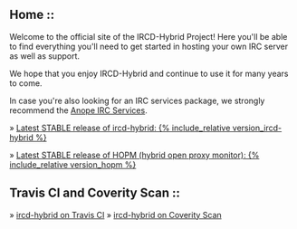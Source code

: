 ## Home ::

Welcome to the official site of the IRCD-Hybrid Project! Here you'll be able to find everything you'll need to get started in hosting your own IRC server as well as support.

We hope that you enjoy IRCD-Hybrid and continue to use it for many years to come.

In case you're also looking for an IRC services package, we strongly recommend the [Anope IRC Services](https://www.anope.org/).

&raquo; [Latest STABLE release of ircd-hybrid: {% include_relative version_ircd-hybrid %}](downloads.html)

&raquo; [Latest STABLE release of HOPM (hybrid open proxy monitor): {% include_relative version_hopm %}](downloads.html)

## Travis CI and Coverity Scan ::

&raquo; [ircd-hybrid on Travis CI](https://travis-ci.org/ircd-hybrid/ircd-hybrid)
&raquo; [ircd-hybrid on Coverity Scan](https://scan.coverity.com/projects/1086)
